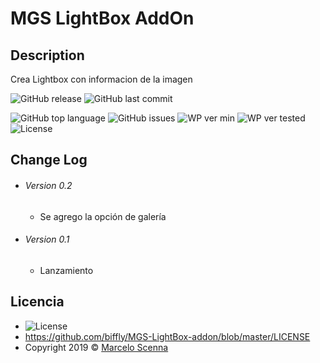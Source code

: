 <!--
https://dillinger.io/]
[https://shields.io/]
-->

# MGS LightBox AddOn

## Description
Crea Lightbox con informacion de la imagen

![GitHub release](https://img.shields.io/github/release/biffly/MGS-LightBox-addon.svg?style=for-the-badge) ![GitHub last commit](https://img.shields.io/github/last-commit/biffly/MGS-LightBox-addon.svg?style=for-the-badge)

![GitHub top language](https://img.shields.io/github/languages/top/biffly/MGS-LightBox-addon.svg) ![GitHub issues](https://img.shields.io/github/issues-raw/biffly/MGS-LightBox-addon.svg) ![WP ver min](https://img.shields.io/badge/wordpress-4.9-blue.svg?logo=wordpress)  ![WP ver tested](https://img.shields.io/badge/wordpress-5.5.1%20tested-green.svg?logo=wordpress) ![License](https://img.shields.io/badge/license-BSD%202--Clause-blue.svg)


## Change Log
- ###### Version 0.2
  - Se agrego la opción de galería
- ###### Version 0.1
  - Lanzamiento

## Licencia
- ![License](https://img.shields.io/badge/license-BSD%202--Clause-blue.svg)
- https://github.com/biffly/MGS-LightBox-addon/blob/master/LICENSE
- Copyright 2019 © [Marcelo Scenna](https://www.marceloscenna.com.ar)
